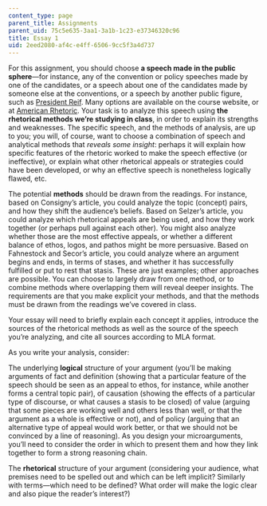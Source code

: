 ```yaml
---
content_type: page
parent_title: Assignments
parent_uid: 75c5e635-3aa1-3a1b-1c23-e37346320c96
title: Essay 1
uid: 2eed2080-af4c-e4ff-6506-9cc5f3a4d737
---
```


For this assignment, you should choose **a speech made in the public sphere**—for instance, any of the convention or policy speeches made by one of the candidates, or a speech about one of the candidates made by someone else at the conventions, or a speech by another public figure, such as [President Reif](http://president.mit.edu/biography). Many options are available on the course website, or at [American Rhetoric](http://www.americanrhetoric.com/). Your task is to analyze this speech using **the rhetorical methods we’re studying in class**, in order to explain its strengths and weaknesses. The specific speech, and the methods of analysis, are up to you; you will, of course, want to choose a combination of speech and analytical methods that _reveals some insight_: perhaps it will explain how specific features of the rhetoric worked to make the speech effective (or ineffective), or explain what other rhetorical appeals or strategies could have been developed, or why an effective speech is nonetheless logically flawed, etc.

The potential **methods** should be drawn from the readings. For instance, based on Consigny’s article, you could analyze the topic (concept) pairs, and how they shift the audience’s beliefs. Based on Selzer’s article, you could analyze which rhetorical appeals are being used, and how they work together (or perhaps pull against each other). You might also analyze whether those are the most effective appeals, or whether a different balance of ethos, logos, and pathos might be more persuasive. Based on Fahnestock and Secor’s article, you could analyze where an argument begins and ends, in terms of stases, and whether it has successfully fulfilled or put to rest that stasis. These are just examples; other approaches are possible. You can choose to largely draw from one method, or to combine methods where overlapping them will reveal deeper insights. The requirements are that you make explicit your methods, and that the methods must be drawn from the readings we’ve covered in class.

Your essay will need to briefly explain each concept it applies, introduce the sources of the rhetorical methods as well as the source of the speech you’re analyzing, and cite all sources according to MLA format.

As you write your analysis, consider:

The underlying **logical** structure of your argument (you’ll be making arguments of fact and definition (showing that a particular feature of the speech should be seen as an appeal to ethos, for instance, while another forms a central topic pair), of causation (showing the effects of a particular type of discourse, or what causes a stasis to be closed) of value (arguing that some pieces are working well and others less than well, or that the argument as a whole is effective or not), and of policy (arguing that an alternative type of appeal would work better, or that we should not be convinced by a line of reasoning). As you design your microarguments, you’ll need to consider the order in which to present them and how they link together to form a strong reasoning chain.

The **rhetorical** structure of your argument (considering your audience, what premises need to be spelled out and which can be left implicit? Similarly with terms—which need to be defined? What order will make the logic clear and also pique the reader’s interest?)